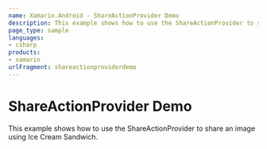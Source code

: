 ```yaml
---
name: Xamarin.Android - ShareActionProvider Demo
description: This example shows how to use the ShareActionProvider to share an image using Ice Cream Sandwich.
page_type: sample
languages:
- csharp
products:
- xamarin
urlFragment: shareactionproviderdemo
---
```

# ShareActionProvider Demo

This example shows how to use the ShareActionProvider to share an image using Ice Cream Sandwich.
